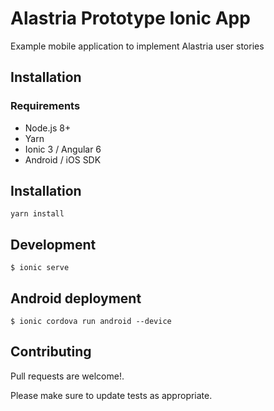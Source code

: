 # Alastria Prototype Ionic App

Example mobile application to implement Alastria user stories

## Installation

### Requirements
* Node.js 8+
* Yarn
* Ionic 3 / Angular 6
* Android / iOS SDK

## Installation

```yarn
yarn install
```

## Development
```
$ ionic serve
```

## Android deployment
```
$ ionic cordova run android --device
```

## Contributing
Pull requests are welcome!.

Please make sure to update tests as appropriate.